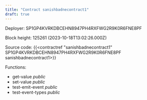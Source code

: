```yaml
---
title: "Contract sanishbadnecontract1"
draft: true
---
```

Deployer: SP1GP4KVRKDBCEHN8947PH4RXFWG2R9K0R6FNE8PF


 



Block height: 125261 (2023-10-18T13:02:26.000Z)

Source code: {{<contractref "sanishbadnecontract1" SP1GP4KVRKDBCEHN8947PH4RXFWG2R9K0R6FNE8PF sanishbadnecontract1>}}

Functions:

* get-value _public_
* set-value _public_
* test-emit-event _public_
* test-event-types _public_
